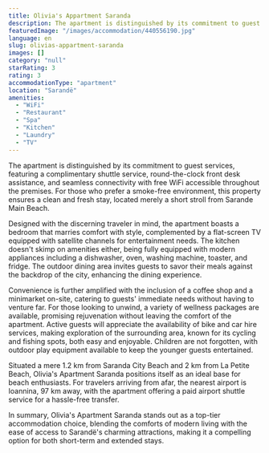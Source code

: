 ```yaml
---
title: Olivia's Appartment Saranda
description: The apartment is distinguished by its commitment to guest services, featuring a complimentary shuttle service, round-the-clock front desk assistance, and seamle
featuredImage: "/images/accommodation/440556190.jpg"
language: en
slug: olivias-appartment-saranda
images: []
category: "null"
starRating: 3
rating: 3
accommodationType: "apartment"
location: "Sarandë"
amenities:
  - "WiFi"
  - "Restaurant"
  - "Spa"
  - "Kitchen"
  - "Laundry"
  - "TV"
---
```


The apartment is distinguished by its commitment to guest services, featuring a complimentary shuttle service, round-the-clock front desk assistance, and seamless connectivity with free WiFi accessible throughout the premises. For those who prefer a smoke-free environment, this property ensures a clean and fresh stay, located merely a short stroll from Sarande Main Beach.

Designed with the discerning traveler in mind, the apartment boasts a bedroom that marries comfort with style, complemented by a flat-screen TV equipped with satellite channels for entertainment needs. The kitchen doesn't skimp on amenities either, being fully equipped with modern appliances including a dishwasher, oven, washing machine, toaster, and fridge. The outdoor dining area invites guests to savor their meals against the backdrop of the city, enhancing the dining experience.

Convenience is further amplified with the inclusion of a coffee shop and a minimarket on-site, catering to guests' immediate needs without having to venture far. For those looking to unwind, a variety of wellness packages are available, promising rejuvenation without leaving the comfort of the apartment. Active guests will appreciate the availability of bike and car hire services, making exploration of the surrounding area, known for its cycling and fishing spots, both easy and enjoyable. Children are not forgotten, with outdoor play equipment available to keep the younger guests entertained.

Situated a mere 1.2 km from Saranda City Beach and 2 km from La Petite Beach, Olivia's Apartment Saranda positions itself as an ideal base for beach enthusiasts. For travelers arriving from afar, the nearest airport is Ioannina, 97 km away, with the apartment offering a paid airport shuttle service for a hassle-free transfer.

In summary, Olivia's Apartment Saranda stands out as a top-tier accommodation choice, blending the comforts of modern living with the ease of access to Sarandë's charming attractions, making it a compelling option for both short-term and extended stays.

